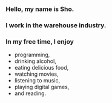 ### Hello, my name is Sho. 
### I work in the warehouse industry. 
### In my free time, I enjoy
- programming,
- drinking alcohol,
- eating delicious food,
- watching movies,
- listening to music,
- playing digital games,
- and reading.

